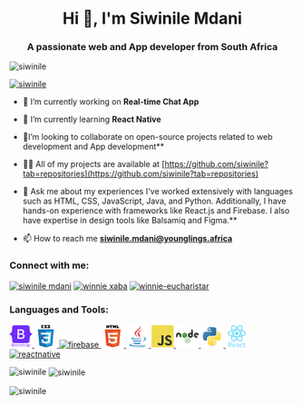 <h1 align="center">Hi 👋, I'm Siwinile Mdani</h1>
<h3 align="center">A passionate web and App developer from South Africa</h3>

<p align="left"> <img src="https://komarev.com/ghpvc/?username=siwinile&label=Profile%20views&color=0e75b6&style=flat" alt="siwinile" /> </p>

<p align="left"> <a href="https://github.com/ryo-ma/github-profile-trophy"><img src="https://github-profile-trophy.vercel.app/?username=siwinile" alt="siwinile" /></a> </p>

- 🔭 I’m currently working on **Real-time Chat App**

- 🌱 I’m currently learning **React Native**

- 👯I’m looking to collaborate on open-source projects related to web development and App development**

- 👨‍💻 All of my projects are available at [https://github.com/siwinile?tab=repositories](https://github.com/siwinile?tab=repositories)

- 💬 Ask me about my experiences I've worked extensively with languages such as HTML, CSS, JavaScript, Java, and Python. Additionally, I have hands-on experience with frameworks like React.js and Firebase. I also have expertise in design tools like Balsamiq and Figma.**

- 📫 How to reach me **siwinile.mdani@younglings.africa**

<h3 align="left">Connect with me:</h3>
<p align="left">
<a href="https://linkedin.com/in/siwinile mdani" target="blank"><img align="center" src="https://raw.githubusercontent.com/rahuldkjain/github-profile-readme-generator/master/src/images/icons/Social/linked-in-alt.svg" alt="siwinile mdani" height="30" width="40" /></a>
<a href="https://fb.com/winnie xaba" target="blank"><img align="center" src="https://raw.githubusercontent.com/rahuldkjain/github-profile-readme-generator/master/src/images/icons/Social/facebook.svg" alt="winnie xaba" height="30" width="40" /></a>
<a href="https://instagram.com/winnie-eucharistar" target="blank"><img align="center" src="https://raw.githubusercontent.com/rahuldkjain/github-profile-readme-generator/master/src/images/icons/Social/instagram.svg" alt="winnie-eucharistar" height="30" width="40" /></a>
</p>

<h3 align="left">Languages and Tools:</h3>
<p align="left"> <a href="https://getbootstrap.com" target="_blank" rel="noreferrer"> <img src="https://raw.githubusercontent.com/devicons/devicon/master/icons/bootstrap/bootstrap-plain-wordmark.svg" alt="bootstrap" width="40" height="40"/> </a> <a href="https://www.w3schools.com/css/" target="_blank" rel="noreferrer"> <img src="https://raw.githubusercontent.com/devicons/devicon/master/icons/css3/css3-original-wordmark.svg" alt="css3" width="40" height="40"/> </a> <a href="https://firebase.google.com/" target="_blank" rel="noreferrer"> <img src="https://www.vectorlogo.zone/logos/firebase/firebase-icon.svg" alt="firebase" width="40" height="40"/> </a> <a href="https://www.w3.org/html/" target="_blank" rel="noreferrer"> <img src="https://raw.githubusercontent.com/devicons/devicon/master/icons/html5/html5-original-wordmark.svg" alt="html5" width="40" height="40"/> </a> <a href="https://www.java.com" target="_blank" rel="noreferrer"> <img src="https://raw.githubusercontent.com/devicons/devicon/master/icons/java/java-original.svg" alt="java" width="40" height="40"/> </a> <a href="https://developer.mozilla.org/en-US/docs/Web/JavaScript" target="_blank" rel="noreferrer"> <img src="https://raw.githubusercontent.com/devicons/devicon/master/icons/javascript/javascript-original.svg" alt="javascript" width="40" height="40"/> </a> <a href="https://nodejs.org" target="_blank" rel="noreferrer"> <img src="https://raw.githubusercontent.com/devicons/devicon/master/icons/nodejs/nodejs-original-wordmark.svg" alt="nodejs" width="40" height="40"/> </a> <a href="https://www.python.org" target="_blank" rel="noreferrer"> <img src="https://raw.githubusercontent.com/devicons/devicon/master/icons/python/python-original.svg" alt="python" width="40" height="40"/> </a> <a href="https://reactjs.org/" target="_blank" rel="noreferrer"> <img src="https://raw.githubusercontent.com/devicons/devicon/master/icons/react/react-original-wordmark.svg" alt="react" width="40" height="40"/> </a> <a href="https://reactnative.dev/" target="_blank" rel="noreferrer"> <img src="https://reactnative.dev/img/header_logo.svg" alt="reactnative" width="40" height="40"/> </a> </p>

<p><img align="left" src="https://github-readme-stats.vercel.app/api/top-langs?username=siwinile&show_icons=true&locale=en&layout=compact" alt="siwinile" /></p>

<p>&nbsp;<img align="center" src="https://github-readme-stats.vercel.app/api?username=siwinile&show_icons=true&locale=en" alt="siwinile" /></p>

<p><img align="center" src="https://github-readme-streak-stats.herokuapp.com/?user=siwinile&" alt="siwinile" /></p>
